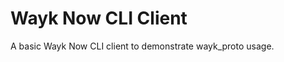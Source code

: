 Wayk Now CLI Client
===================

A basic Wayk Now CLI client to demonstrate wayk_proto usage.
